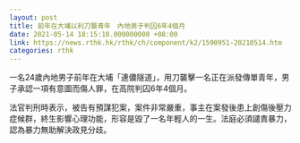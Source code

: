 ```yaml
---
layout: post
title: 前年在大埔以利刀襲青年　內地男子判囚6年4個月
date: 2021-05-14 18:15:10.000000000 +08:00
link: https://news.rthk.hk/rthk/ch/component/k2/1590951-20210514.htm
categories: rthk
---
```


一名24歲內地男子前年在大埔「連儂隧道」，用刀襲擊一名正在派發傳單青年，男子承認一項有意圖而傷人罪，在高院判囚6年4個月。

法官判刑時表示，被告有預謀犯案，案件非常嚴重，事主在案發後患上創傷後壓力症候群，終生影響心理功能，形容是毀了一名年輕人的一生。法庭必須譴責暴力，認為暴力無助解決政見分歧。
